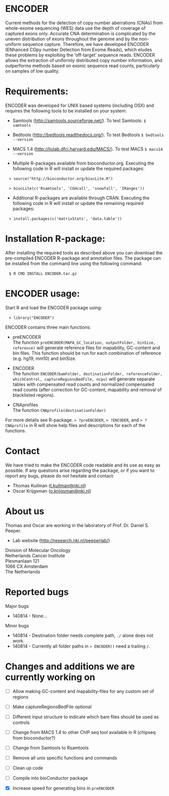 ENCODER
=======

Current methods for the detection of copy number aberrations (CNAs) from whole-exome sequencing (WES) data use the depth of coverage of captured exons only. Accurate CNA determination is complicated by the uneven distribution of exons throughout the genome and by the non-uniform sequence capture. Therefore, we have developed ENCODER (ENhanced COpy number Detection from Exome Reads), which eludes these problems by exploiting the ‘off-target’ sequence reads. ENCODER allows the extraction of uniformly distributed copy number information, and outperforms methods based on exonic sequence read counts, particularly on samples of low quality.

# Requirements:

ENCODER was developed for UNIX based systems (including OSX) and requires the following tools to be installed on your system: 

- Samtools (http://samtools.sourceforge.net/). To test Samtools: `$ samtools`

- Bedtools (http://bedtools.readthedocs.org/). To test Bedtools `$ bedtools --version`

- MACS 1.4 (http://liulab.dfci.harvard.edu/MACS/). To test MACS `$ macs14 --version`

- Multiple R-packages available from bioconductor.org. 
 Executing the following code in R will install or update the required packages: 

&nbsp;&nbsp;&nbsp;`> source("http://bioconductor.org/biocLite.R")` 

&nbsp;&nbsp;&nbsp;`> biocLite(c('Rsamtools', 'CGHcall', 'snowfall', 'IRanges'))` 

- Additional R-packages are available through CRAN.
 Executing the following code in R will install or update the remaining required packages: 

&nbsp;&nbsp;&nbsp;`> install.packages(c('matrixStats', 'data.table'))` 


# Installation R-package:

After installing the required tools as described above you can download the pre-compiled ENCODER R-package and annotation files. The package can be installed from the command line using the following command:

&nbsp;&nbsp;&nbsp;`$ R CMD INSTALL ENCODER.tar.gz` 


# ENCODER usage:

Start R and load the ENCODER package using: 

&nbsp;&nbsp;&nbsp;`> library("ENCODER")`

ENCODER contains three main functions: 

- preENCODER  
The function `preENCODER(MAPA_GC_location, outputFolder, binSize, reference)` will generate reference files for mapability, GC-content and bin files. 
This function should be run for each combination of reference (e.g. hg19, mm10) and binSize. 

- ENCODER  
The function `ENCODER(bamFolder, destinationFolder, referenceFolder, whichControl, captureRegionsBedFile, ncpu)` will generate separate tables with compensated read counts and normalized compensated read counts (after correction for GC-content, mapability and removal of blacklisted regions).

- CNAprofiles  
The function `CNAprofile(destinationFolder)` 

For more details see R-package. `> ?preENCODER`, `> ?ENCODER`, and `> ?CNAprofile`  in R will show help files and descriptions for each of the functions. 


# Contact

We have tried to make the ENCODER code readable and its use as easy as possible. If any questions arise regarding the package, or if you want to report any bugs, please do not hesitate and contact:

- Thomas Kuilman (t.kuilman@nki.nl)
- Oscar Krijgsman (o.krijgsman@nki.nl)

# About us

Thomas and Oscar are working in the laboratory of Prof. Dr. Daniel S. Peeper.

- Lab website (http://research.nki.nl/peeperlab/)

Division of Molecular Oncology  
Netherlands Cancer Institute  
Plesmanlaan 121  
1066 CX Amsterdam  
The Netherlands  

# Reported bugs

Major bugs

- 140814 - None...

Minor bugs

- 140814 - Destination folder needs complete path, `./` alone does not work. 
- 140814 - Currently all folder paths in `> ENCODER()` need a trailing `/`. 

# Changes and additions we are currently working on

- [ ] Allow making GC-content and mapability-files for any custom set of regions
- [ ] Make captureRegionsBedFile optional
- [ ] Different input structure to indicate which bam files should be used as controls
- [ ] Change from MACS 1.4 to other ChIP seq tool available in R (chipseq from bioconductor?)
- [ ] Change from Samtools to Rsamtools
- [ ] Remove all unix specific functions and commands
- [ ] Clean up code
- [ ] Compile into bioConductor package
- [x] Increase speed for generating bins in `preENCODER`






